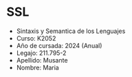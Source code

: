 # SSL
- Sintaxis y Semantica de los Lenguajes
- Curso: K2052
- Año de cursada: 2024 (Anual)
- Legajo: 211.795-2
- Apellido: Musante
- Nombre: Maria
